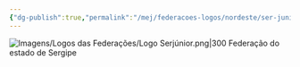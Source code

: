 ```yaml
---
{"dg-publish":true,"permalink":"/mej/federacoes-logos/nordeste/ser-junior/"}
---
```


![Imagens/Logos das Federações/Logo Serjúnior.png|300](/img/user/Imagens/Logos%20das%20Federa%C3%A7%C3%B5es/Logo%20Serj%C3%BAnior.png)
Federação do estado de Sergipe